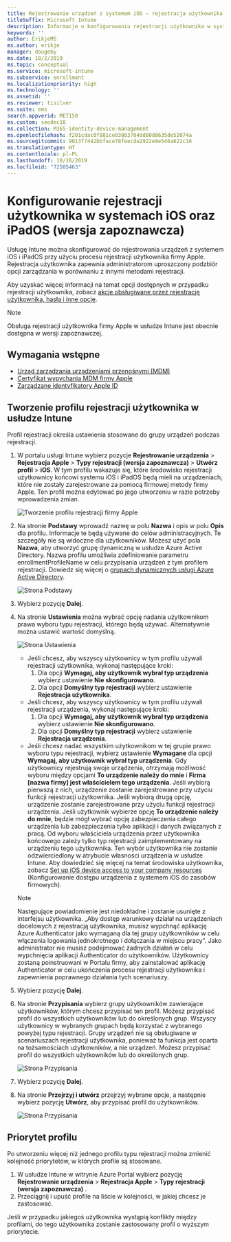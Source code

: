 ```yaml
---
title: Rejestrowanie urządzeń z systemem iOS — rejestracja użytkownika
titleSuffix: Microsoft Intune
description: Informacje o konfigurowaniu rejestracji użytkownika w systemach iOS oraz iPadOS.
keywords: ''
author: ErikjeMS
ms.author: erikje
manager: dougeby
ms.date: 10/2/2019
ms.topic: conceptual
ms.service: microsoft-intune
ms.subservice: enrollment
ms.localizationpriority: high
ms.technology: ''
ms.assetid: ''
ms.reviewer: tisilver
ms.suite: ems
search.appverid: MET150
ms.custom: seodec18
ms.collection: M365-identity-device-management
ms.openlocfilehash: f201cdac0f881ce03863704dd80d8635de52074a
ms.sourcegitcommit: 9013f7442bbface78feecde2922e8e546a622c16
ms.translationtype: HT
ms.contentlocale: pl-PL
ms.lasthandoff: 10/16/2019
ms.locfileid: "72505463"
---
```

# <a name="set-up-ios-and-ipados-user-enrollment-preview"></a>Konfigurowanie rejestracji użytkownika w systemach iOS oraz iPadOS (wersja zapoznawcza)

Usługę Intune można skonfigurować do rejestrowania urządzeń z systemem iOS i iPadOS przy użyciu procesu rejestracji użytkownika firmy Apple. Rejestracja użytkownika zapewnia administratorom uproszczony podzbiór opcji zarządzania w porównaniu z innymi metodami rejestracji.

Aby uzyskać więcej informacji na temat opcji dostępnych w przypadku rejestracji użytkownika, zobacz [akcje obsługiwane przez rejestrację użytkownika, hasła i inne opcje](ios-user-enrollment-supported-actions.md).

> [!NOTE]
> Obsługa rejestracji użytkownika firmy Apple w usłudze Intune jest obecnie dostępna w wersji zapoznawczej.

## <a name="prerequisites"></a>Wymagania wstępne
- [Urząd zarządzania urządzeniami przenośnymi (MDM)](../fundamentals/mdm-authority-set.md)
- [Certyfikat wypychania MDM firmy Apple](apple-mdm-push-certificate-get.md)
- [Zarządzane identyfikatory Apple ID](https://support.apple.com/guide/apple-business-manager/mdm1c9622977/web)

## <a name="create-a-user-enrollment-profile-in-intune"></a>Tworzenie profilu rejestracji użytkownika w usłudze Intune

Profil rejestracji określa ustawienia stosowane do grupy urządzeń podczas rejestracji. 

1. W portalu usługi Intune wybierz pozycje **Rejestrowanie urządzenia** > **Rejestracja Apple** > **Typy rejestracji (wersja zapoznawcza)**  > **Utwórz profil** > **iOS**. W tym profilu wskazuje się, które środowisko rejestracji użytkownicy końcowi systemu iOS i iPadOS będą mieli na urządzeniach, które nie zostały zarejestrowane za pomocą firmowej metody firmy Apple. Ten profil można edytować po jego utworzeniu w razie potrzeby wprowadzenia zmian.

    ![Tworzenie profilu rejestracji firmy Apple](./media/ios-user-enrollment/create-profile.png)

2. Na stronie **Podstawy** wprowadź nazwę w polu **Nazwa** i opis w polu **Opis** dla profilu. Informacje te będą używane do celów administracyjnych. Te szczegóły nie są widoczne dla użytkowników. Możesz użyć pola **Nazwa**, aby utworzyć grupę dynamiczną w usłudze Azure Active Directory. Nazwa profilu umożliwia zdefiniowanie parametru enrollmentProfileName w celu przypisania urządzeń z tym profilem rejestracji. Dowiedz się więcej o [grupach dynamicznych usługi Azure Active Directory](https://docs.microsoft.com/azure/active-directory/active-directory-groups-dynamic-membership-azure-portal#rules-for-devices).

    ![Strona Podstawy](./media/ios-user-enrollment/basics-page.png)


3. Wybierz pozycję **Dalej**.

4. Na stronie **Ustawienia** można wybrać opcję nadania użytkownikom prawa wyboru typu rejestracji, którego będą używać. Alternatywnie można ustawić wartość domyślną.

    ![Strona Ustawienia](./media/ios-user-enrollment/settings-page.png)

    - Jeśli chcesz, aby wszyscy użytkownicy w tym profilu używali rejestracji użytkownika, wykonaj następujące kroki:
        1. Dla opcji **Wymagaj, aby użytkownik wybrał typ urządzenia** wybierz ustawienie **Nie skonfigurowano**.
        2. Dla opcji **Domyślny typ rejestracji** wybierz ustawienie **Rejestracja użytkownika**.
    - Jeśli chcesz, aby wszyscy użytkownicy w tym profilu używali rejestracji urządzenia, wykonaj następujące kroki:
        1. Dla opcji **Wymagaj, aby użytkownik wybrał typ urządzenia** wybierz ustawienie **Nie skonfigurowano**.
        2. Dla opcji **Domyślny typ rejestracji** wybierz ustawienie **Rejestracja urządzenia**.
    - Jeśli chcesz nadać wszystkim użytkownikom w tej grupie prawo wyboru typu rejestracji, wybierz ustawienie **Wymagane** dla opcji **Wymagaj, aby użytkownik wybrał typ urządzenia**. Gdy użytkownicy rejestrują swoje urządzenia, otrzymają możliwość wyboru między opcjami **To urządzenie należy do mnie** i **Firma [nazwa firmy] jest właścicielem tego urządzenia**. Jeśli wybiorą pierwszą z nich, urządzenie zostanie zarejestrowane przy użyciu funkcji rejestracji użytkownika. Jeśli wybiorą drugą opcję, urządzenie zostanie zarejestrowane przy użyciu funkcji rejestracji urządzenia. Jeśli użytkownik wybierze opcję **To urządzenie należy do mnie**, będzie mógł wybrać opcję zabezpieczenia całego urządzenia lub zabezpieczenia tylko aplikacji i danych związanych z pracą. Od wyboru właściciela urządzenia przez użytkownika końcowego zależy tylko typ rejestracji zaimplementowany na urządzeniu tego użytkownika. Ten wybór użytkownika nie zostanie odzwierciedlony w atrybucie własności urządzenia w usłudze Intune. Aby dowiedzieć się więcej na temat środowiska użytkownika, zobacz [Set up iOS device access to your company resources](https://docs.microsoft.com/intune-user-help/enroll-your-device-in-intune-ios) (Konfigurowanie dostępu urządzenia z systemem iOS do zasobów firmowych).
    
    > [!NOTE]
    > Następujące powiadomienie jest niedokładne i zostanie usunięte z interfejsu użytkownika.
    > „Aby dostęp warunkowy działał na urządzeniach docelowych z rejestracją użytkownika, musisz wypchnąć aplikację Azure Authenticator jako wymaganą dla tej grupy użytkowników w celu włączenia logowania jednokrotnego i dołączania w miejscu pracy”.
    > Jako administrator nie musisz podejmować żadnych działań w celu wypchnięcia aplikacji Authenticator do użytkowników. Użytkownicy zostaną poinstruowani w Portalu firmy, aby zainstalować aplikację Authenticator w celu ukończenia procesu rejestracji użytkownika i zapewnienia poprawnego działania tych scenariuszy.

5. Wybierz pozycję **Dalej**.

6. Na stronie **Przypisania** wybierz grupy użytkowników zawierające użytkowników, którym chcesz przypisać ten profil. Możesz przypisać profil do wszystkich użytkowników lub do określonych grup. Wszyscy użytkownicy w wybranych grupach będą korzystać z wybranego powyżej typu rejestracji. Grupy urządzeń nie są obsługiwane w scenariuszach rejestracji użytkownika, ponieważ ta funkcja jest oparta na tożsamościach użytkowników, a nie urządzeń. Możesz przypisać profil do wszystkich użytkowników lub do określonych grup.

    ![Strona Przypisania](./media/ios-user-enrollment/assignments-page.png)

7. Wybierz pozycję **Dalej**.

8. Na stronie **Przejrzyj i utwórz** przejrzyj wybrane opcje, a następnie wybierz pozycję **Utwórz**, aby przypisać profil do użytkowników.

    ![Strona Przypisania](./media/ios-user-enrollment/assignments-page.png)


## <a name="profile-priority"></a>Priorytet profilu

Po utworzeniu więcej niż jednego profilu typu rejestracji można zmienić kolejność priorytetów, w których profile są stosowane.

1. W usłudze Intune w witrynie Azure Portal wybierz pozycję **Rejestrowanie urządzenia** > **Rejestracja Apple** > **Typy rejestracji (wersja zapoznawcza)** .
2. Przeciągnij i upuść profile na liście w kolejności, w jakiej chcesz je zastosować.

Jeśli w przypadku jakiegoś użytkownika wystąpią konflikty między profilami, do tego użytkownika zostanie zastosowany profil o wyższym priorytecie.


